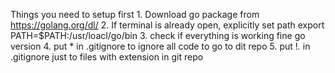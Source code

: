 Things you need to setup first
	1.	Download go package from https://golang.org/dl/
	2.	If terminal is already open, explicitly set path
		export PATH=$PATH:/usr/loacl/go/bin
	3.	check if everything is working fine
		go version
	4.	put * in .gitignore to ignore all code to go to dit repo
	5. 	put !*.* in .gitignore just to files with extension in git repo
